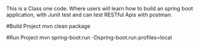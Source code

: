 This is a Class one code. Where users will learn how to build an spring boot application, with Junit test and can test RESTful Apis with postman. 

#Build Project
mvn clean package

#Run Project
mvn spring-boot:run -Dspring-boot.run.profiles=local
